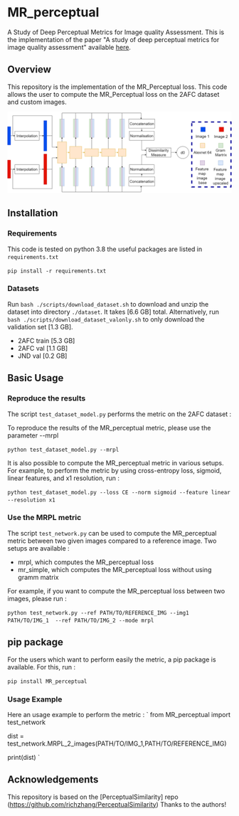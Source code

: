 # MR_perceptual
A Study of Deep Perceptual Metrics for Image quality Assessment. This is the implementation of the paper "A study of deep perceptual metrics for image quality assessment" available [here](https://arxiv.org/pdf/2202.08692.pdf).

## Overview

This repository is the implementation of the MR_Perceptual loss. This code allows the user to compute the MR_Perceptual loss on the 2AFC dataset and custom images. 

![Alt text](imgs/schema.png?raw=true "Title")

## Installation

### Requirements

This code is tested on python 3.8 the useful packages are listed in `requirements.txt`

`pip install -r requirements.txt`

### Datasets

Run `bash ./scripts/download_dataset.sh` to download and unzip the dataset into directory `./dataset`. It takes [6.6 GB] total. Alternatively, run `bash ./scripts/download_dataset_valonly.sh` to only download the validation set [1.3 GB].
- 2AFC train [5.3 GB]
- 2AFC val [1.1 GB]
- JND val [0.2 GB]  

## Basic Usage 

### Reproduce the results

The script `test_dataset_model.py` performs the metric on the 2AFC dataset :

To reproduce the results of the MR_perceptual metric, please use the parameter --mrpl

`python test_dataset_model.py --mrpl`

It is also possible to compute the MR_perceptual metric in various setups. For example, to perform the metric by using cross-entropy loss, sigmoid, linear features, and x1 resolution, run :

`python test_dataset_model.py --loss CE --norm sigmoid --feature linear --resolution x1`

### Use the MRPL metric

The script `test_network.py` can be used to compute the MR_perceptual metric between two given images compared to a reference image. Two setups are available :
- mrpl, which computes the MR_perceptual loss
- mr_simple, which computes the MR_perceptual loss without using gramm matrix

For example, if you want to compute the MR_perceptual loss between two images, please run :

`python test_network.py --ref PATH/TO/REFERENCE_IMG --img1 PATH/TO/IMG_1  --ref PATH/TO/IMG_2 --mode mrpl`

## pip package

For the users which want to perform easily the metric, a pip package is available. For this, run :

`pip install MR_perceptual`

### Usage Example

Here an usage example to perform the metric : 
`
from MR_perceptual import test_network

dist = test_network.MRPL_2_images(PATH/TO/IMG_1,PATH/TO/REFERENCE_IMG)

print(dist)
`

## Acknowledgements

This repository is based on the [PerceptualSimilarity] repo (https://github.com/richzhang/PerceptualSimilarity) Thanks to the authors! 
